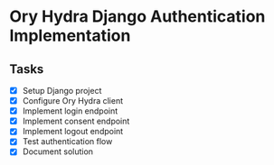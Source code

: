 # Ory Hydra Django Authentication Implementation

## Tasks
- [x] Setup Django project
- [x] Configure Ory Hydra client
- [x] Implement login endpoint
- [x] Implement consent endpoint
- [x] Implement logout endpoint
- [x] Test authentication flow
- [x] Document solution
